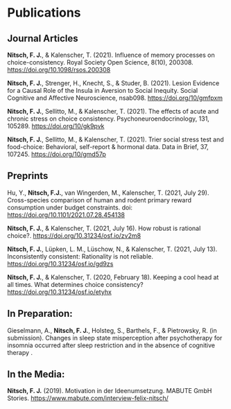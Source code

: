 # Publications

## Journal Articles

**Nitsch, F. J.**, & Kalenscher, T. (2021). Influence of memory processes on choice-consistency. Royal Society Open Science, 8(10), 200308. https://doi.org/10.1098/rsos.200308

**Nitsch, F. J.**, Strenger, H., Knecht, S., & Studer, B. (2021). Lesion Evidence for a Causal Role of the Insula in Aversion to Social Inequity. Social Cognitive and Affective Neuroscience, nsab098. https://doi.org/10/gmfpxm

**Nitsch, F. J.**, Sellitto, M., & Kalenscher, T. (2021). The effects of acute and chronic stress on choice consistency. Psychoneuroendocrinology, 131, 105289. https://doi.org/10/gk9pvk

**Nitsch, F. J.**, Sellitto, M., & Kalenscher, T. (2021). Trier social stress test and food-choice: Behavioral, self-report & hormonal data. Data in Brief, 37, 107245. https://doi.org/10/gmd57p

## Preprints

Hu, Y., **Nitsch, F.J.**, van Wingerden, M., Kalenscher, T. (2021, July 29). Cross-species comparison of human and rodent primary reward consumption under budget constraints. doi: https://doi.org/10.1101/2021.07.28.454138

**Nitsch, F. J.**, & Kalenscher, T. (2021, July 16). How robust is rational choice?. https://doi.org/10.31234/osf.io/zv2m8

**Nitsch, F. J.**, Lüpken, L. M., Lüschow, N., & Kalenscher, T. (2021, July 13). Inconsistently consistent: Rationality is not reliable. https://doi.org/10.31234/osf.io/gd9zs

**Nitsch, F. J.**, & Kalenscher, T. (2020, February 18). Keeping a cool head at all times. What determines choice consistency? https://doi.org/10.31234/osf.io/etyhx

## In Preparation:

Gieselmann, A., **Nitsch, F. J.**, Holsteg, S., Barthels, F., & Pietrowsky, R. (in submission). Changes in sleep state misperception after psychotherapy for insomnia occurred after sleep restriction and in the absence of cognitive therapy .

## In the Media:
**Nitsch, F. J.** (2019). Motivation in der Ideenumsetzung. MABUTE GmbH Stories. https://www.mabute.com/interview-felix-nitsch/